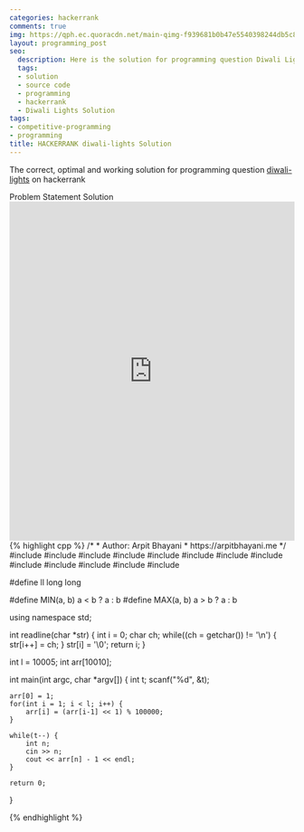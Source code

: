 ```yaml
---
categories: hackerrank
comments: true
img: https://qph.ec.quoracdn.net/main-qimg-f939681b0b47e5540398244db5c8966f?convert_to_webp=true
layout: programming_post
seo:
  description: Here is the solution for programming question Diwali Lights on hackerrank
  tags:
  - solution
  - source code
  - programming
  - hackerrank
  - Diwali Lights Solution
tags:
- competitive-programming
- programming
title: HACKERRANK diwali-lights Solution
---
```

The correct, optimal and working solution for programming question [diwali-lights](https://www.hackerrank.com/challenges/diwali-lights) on hackerrank

<div class="ui secondary pointing large menu">
  <a class="grey item" data-tab="problem-statement">
    Problem Statement
  </a>
  <a class="active item grey" data-tab="solution">
    Solution
  </a>
</div>
<div class="ui bottom attached tab" data-tab="problem-statement">
    <iframe src="https://www.hackerrank.com/challenges/diwali-lights" width="100%" height="600px" style="overflow: scroll; border: none;"></iframe>
</div>
<div class="ui bottom attached active tab" data-tab="solution">
{% highlight cpp %}
/*
 *  Author: Arpit Bhayani
 *  https://arpitbhayani.me
 */
#include <cmath>
#include <cstdio>
#include <cstdlib>
#include <climits>
#include <deque>
#include <iostream>
#include <list>
#include <limits>
#include <map>
#include <queue>
#include <set>
#include <stack>
#include <vector>

#define ll long long

#define MIN(a, b) a < b ? a : b
#define MAX(a, b) a > b ? a : b

using namespace std;

int readline(char *str) {
    int i = 0;
    char ch;
    while((ch = getchar()) != '\n') {
        str[i++] = ch;
    }
    str[i] = '\0';
    return i;
}

int l = 10005;
int arr[10010];

int main(int argc, char *argv[]) {
    int t;
    scanf("%d", &t);

    arr[0] = 1;
    for(int i = 1; i < l; i++) {
        arr[i] = (arr[i-1] << 1) % 100000;
    }

    while(t--) {
        int n;
        cin >> n;
        cout << arr[n] - 1 << endl;
    }

    return 0;
}

{% endhighlight %}
</div>

